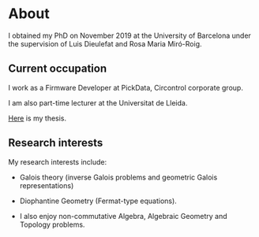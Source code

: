 # About


I obtained my PhD on November 2019 at the University of Barcelona under the supervision of Luis Dieulefat and Rosa Maria Miró-Roig.

## Current occupation

I work as a Firmware Developer at PickData, Circontrol corporate group.  

I am also part-time lecturer at the Universitat de Lleida.


[Here](http://diposit.ub.edu/dspace/handle/2445/145377) is my thesis.

## Research interests
My research interests include:

- Galois theory (inverse Galois problems and geometric Galois representations)

- Diophantine Geometry (Fermat-type equations).

- I also enjoy non-commutative Algebra, Algebraic Geometry and Topology problems.

